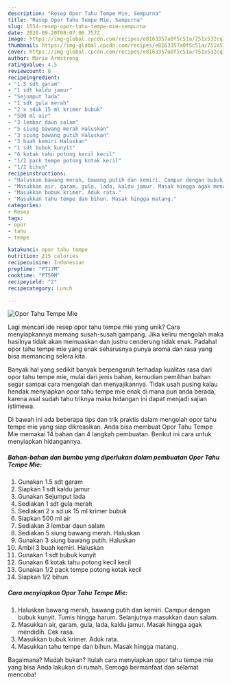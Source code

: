 ```yaml
---
description: "Resep Opor Tahu Tempe Mie, Sempurna"
title: "Resep Opor Tahu Tempe Mie, Sempurna"
slug: 1554-resep-opor-tahu-tempe-mie-sempurna
date: 2020-09-20T08:07:06.757Z
image: https://img-global.cpcdn.com/recipes/e8163357a0f5c51a/751x532cq70/opor-tahu-tempe-mie-foto-resep-utama.jpg
thumbnail: https://img-global.cpcdn.com/recipes/e8163357a0f5c51a/751x532cq70/opor-tahu-tempe-mie-foto-resep-utama.jpg
cover: https://img-global.cpcdn.com/recipes/e8163357a0f5c51a/751x532cq70/opor-tahu-tempe-mie-foto-resep-utama.jpg
author: Maria Armstrong
ratingvalue: 4.5
reviewcount: 8
recipeingredient:
- "1.5 sdt garam"
- "1 sdt kaldu jamur"
- "Sejumput lada"
- "1 sdt gula merah"
- "2 x sduk 15 ml krimer bubuk"
- "500 ml air"
- "3 lembar daun salam"
- "5 siung bawang merah Haluskan"
- "3 siung bawang putih Haluskan"
- "3 buah kemiri Haluskan"
- "1 sdt bubuk kunyit"
- "6 kotak tahu potong kecil kecil"
- "1/2 pack tempe potong kotak kecil"
- "1/2 bihun"
recipeinstructions:
- "Haluskan bawang merah, bawang putih dan kemiri. Campur dengan bubuk kunyit. Tumis hingga harum. Selanjutnya masukkan daun salam."
- "Masukkan air, garam, gula, lada, kaldu jamur. Masak hingga agak mendidih. Cek rasa."
- "Masukkan bubuk krimer. Aduk rata."
- "Masukkan tahu tempe dan bihun. Masak hingga matang."
categories:
- Resep
tags:
- opor
- tahu
- tempe

katakunci: opor tahu tempe 
nutrition: 215 calories
recipecuisine: Indonesian
preptime: "PT17M"
cooktime: "PT59M"
recipeyield: "2"
recipecategory: Lunch

---
```



![Opor Tahu Tempe Mie](https://img-global.cpcdn.com/recipes/e8163357a0f5c51a/751x532cq70/opor-tahu-tempe-mie-foto-resep-utama.jpg)

Lagi mencari ide resep opor tahu tempe mie yang unik? Cara menyiapkannya memang susah-susah gampang. Jika keliru mengolah maka hasilnya tidak akan memuaskan dan justru cenderung tidak enak. Padahal opor tahu tempe mie yang enak seharusnya punya aroma dan rasa yang bisa memancing selera kita.



Banyak hal yang sedikit banyak berpengaruh terhadap kualitas rasa dari opor tahu tempe mie, mulai dari jenis bahan, kemudian pemilihan bahan segar sampai cara mengolah dan menyajikannya. Tidak usah pusing kalau hendak menyiapkan opor tahu tempe mie enak di mana pun anda berada, karena asal sudah tahu triknya maka hidangan ini dapat menjadi sajian istimewa.


Di bawah ini ada beberapa tips dan trik praktis dalam mengolah opor tahu tempe mie yang siap dikreasikan. Anda bisa membuat Opor Tahu Tempe Mie memakai 14 bahan dan 4 langkah pembuatan. Berikut ini cara untuk menyiapkan hidangannya.

<!--inarticleads1-->

##### Bahan-bahan dan bumbu yang diperlukan dalam pembuatan Opor Tahu Tempe Mie:

1. Gunakan 1.5 sdt garam
1. Siapkan 1 sdt kaldu jamur
1. Gunakan Sejumput lada
1. Sediakan 1 sdt gula merah
1. Sediakan 2 x sd.uk 15 ml krimer bubuk
1. Siapkan 500 ml air
1. Sediakan 3 lembar daun salam
1. Sediakan 5 siung bawang merah. Haluskan
1. Gunakan 3 siung bawang putih. Haluskan
1. Ambil 3 buah kemiri. Haluskan
1. Gunakan 1 sdt bubuk kunyit
1. Gunakan 6 kotak tahu potong kecil kecil
1. Gunakan 1/2 pack tempe potong kotak kecil
1. Siapkan 1/2 bihun




<!--inarticleads2-->

##### Cara menyiapkan Opor Tahu Tempe Mie:

1. Haluskan bawang merah, bawang putih dan kemiri. Campur dengan bubuk kunyit. Tumis hingga harum. Selanjutnya masukkan daun salam.
1. Masukkan air, garam, gula, lada, kaldu jamur. Masak hingga agak mendidih. Cek rasa.
1. Masukkan bubuk krimer. Aduk rata.
1. Masukkan tahu tempe dan bihun. Masak hingga matang.




Bagaimana? Mudah bukan? Itulah cara menyiapkan opor tahu tempe mie yang bisa Anda lakukan di rumah. Semoga bermanfaat dan selamat mencoba!
